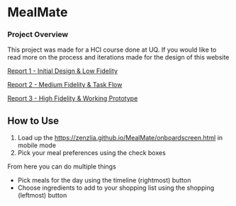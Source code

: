 # MealMate
### Project Overview
This project was made for a HCI course done at UQ. If you would like to read more on the process and iterations made for the design of this website 

[Report 1 - Initial Design & Low Fidelity](https://docs.google.com/document/d/1DsHpPi27p9zSD5XZ0kAdhvAM30wbQx0AoKGhg_RGI1Q/edit?usp=sharing)

[Report 2 - Medium Fidelity & Task Flow](https://docs.google.com/document/d/1FTMdkiWWpoHwab1beqLcZ130goH6C01Ehisho_uZPYo/edit?usp=sharing)

[Report 3 - High Fidelity & Working Prototype](https://docs.google.com/document/d/1uThg7J2HMfO8pk4DxrSjcAp__DSYosO7gwVMFy0VaPw/edit?usp=sharing)

## How to Use
1. Load up the https://zenzlia.github.io/MealMate/onboardscreen.html in mobile mode 
2. Pick your meal preferences using the check boxes

From here you can do multiple things
* Pick meals for the day using the timeline (rightmost) button 
* Choose ingredients to add to your shopping list using the shopping (leftmost) button
